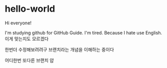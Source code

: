 # hello-world



Hi everyone!

I'm studying github for GitHub Guide.
I'm tired. Because I hate use English.
이게 맞는지도 모르겠다

한번더 수정해보려려구
브랜치라는 개념을 이해하는 중이다


어디한번 또다른 브랜치 얍
